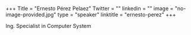 +++
Title = "Ernesto Pérez Pelaez"
Twitter = ""
linkedin = ""
image = "no-image-provided.jpg"
type = "speaker"
linktitle = "ernesto-perez"
+++

Ing. Specialist in Computer System
